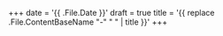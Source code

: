 +++
date = '{{ .File.Date }}'
draft = true
title = '{{ replace .File.ContentBaseName "-" " " | title }}'
+++

